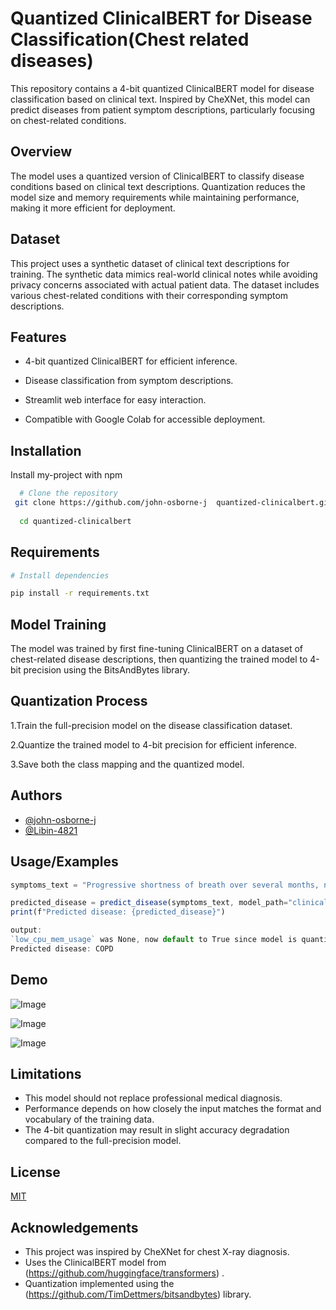 
# Quantized ClinicalBERT for Disease Classification(Chest related diseases)

This repository contains a 4-bit quantized ClinicalBERT model for disease classification based on clinical text. Inspired by CheXNet, this model can predict diseases from patient symptom descriptions, particularly focusing on chest-related conditions.


## Overview
The model uses a quantized version of ClinicalBERT to classify disease conditions based on clinical text descriptions. Quantization reduces the model size and memory requirements while maintaining performance, making it more efficient for deployment.

## Dataset

This project uses a synthetic dataset of clinical text descriptions for training. The synthetic data mimics real-world clinical notes while avoiding privacy concerns associated with actual patient data. The dataset includes various chest-related conditions with their corresponding symptom descriptions.
## Features
* 4-bit quantized ClinicalBERT for efficient inference.

* Disease classification from symptom descriptions.

* Streamlit web interface for easy interaction.

* Compatible with Google Colab for accessible deployment.
## Installation

Install my-project with npm

```bash
  # Clone the repository
 git clone https://github.com/john-osborne-j  quantized-clinicalbert.git
 
  cd quantized-clinicalbert
```
    
## Requirements
```bash
# Install dependencies

pip install -r requirements.txt
```
## Model Training

The model was trained by first fine-tuning ClinicalBERT on a dataset of chest-related disease descriptions, then quantizing the trained model to 4-bit precision using the BitsAndBytes library.
## Quantization Process

1.Train the full-precision model on the disease classification dataset.

2.Quantize the trained model to 4-bit precision for efficient inference.

3.Save both the class mapping and the quantized model.


## Authors

 * [@john-osborne-j](https://github.com/john-osborne-j) 
* [@Libin-4821](https://github.com/Libin-4821)


## Usage/Examples

```javascript
symptoms_text = "Progressive shortness of breath over several months, now worse with minimal exertion. Chronic productive cough especially in the mornings with clear to white sputum. Reports chest tightness but no sharp pain. Long history of smoking 1 pack per day for 30 years."

predicted_disease = predict_disease(symptoms_text, model_path="clinicalbert-4bit-quantized")
print(f"Predicted disease: {predicted_disease}")
```

```javascript
output:
`low_cpu_mem_usage` was None, now default to True since model is quantized.
Predicted disease: COPD

```
## Demo

![Image](https://github.com/user-attachments/assets/57c00e81-e26f-4c2e-bbe1-8adae9d74bd7)

![Image](https://github.com/user-attachments/assets/ccf19d57-a0d4-4fe5-88a7-d30920b0416f)

![Image](https://github.com/user-attachments/assets/bf11a309-ab09-4229-ac8e-ed2213fa52ca)

## Limitations

* This model should not replace professional medical diagnosis.
* Performance depends on how closely the  input matches the format and vocabulary of the training data.
* The 4-bit quantization may result in slight accuracy degradation compared to the full-precision model.
## License

[MIT](https://choosealicense.com/licenses/mit/)


## Acknowledgements

* This project was inspired by CheXNet for chest X-ray diagnosis.
* Uses the ClinicalBERT model from (https://github.com/huggingface/transformers) .
* Quantization implemented using the (https://github.com/TimDettmers/bitsandbytes) library.



